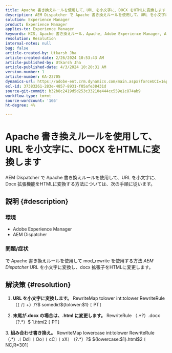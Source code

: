 ```yaml
---
title: Apache 書き換えルールを使用して、URL を小文字に、DOCX をHTMLに変換します
description: AEM Dispatcher で Apache 書き換えルールを使用して、URL を小文字に、DOCX 拡張機能をHTMLに変換する方法について説明します。
solution: Experience Manager
product: Experience Manager
applies-to: Experience Manager
keywords: KCS, Apache 書き換えルール，Apache, Adobe Experience Manager, AEM Dispatcher, URL を小文字に変換
resolution: Resolution
internal-notes: null
bug: false
article-created-by: Utkarsh Jha
article-created-date: 2/26/2024 10:53:43 AM
article-published-by: Utkarsh Jha
article-published-date: 4/3/2024 10:20:31 AM
version-number: 1
article-number: KA-23705
dynamics-url: https://adobe-ent.crm.dynamics.com/main.aspx?forceUCI=1&pagetype=entityrecord&etn=knowledgearticle&id=e80b744c-95d4-ee11-9079-6045bd0065b6
exl-id: 37383261-283e-4857-8931-f05afe38431d
source-git-commit: b32b8c2419d5d253c33210e444cc559e1c874ab9
workflow-type: tm+mt
source-wordcount: '166'
ht-degree: 4%

---
```


# Apache 書き換えルールを使用して、URL を小文字に、DOCX をHTMLに変換します


AEM Dispatcher で Apache 書き換えルールを使用して、URL を小文字に、Docx 拡張機能をHTMLに変換する方法については、次の手順に従います。

## 説明 {#description}


### 環境

- Adobe Experience Manager
- AEM Dispatcher




### 問題/症状

で Apache 書き換えルールを使用して mod_rewrite を使用する方法 *AEM Dispatcher* URL を小文字に変換し、docx 拡張子をHTMLに変更します。


## 解決策 {#resolution}



1. <b>URL を小文字に変換します。</b>
RewriteMap tolower int:tolower RewriteRule （`[` /`]` +）/?$ somedir/${tolower:$1} `[` PT`]`





2. <b>末尾が.docx の場合は、.html に変更します。</b>
RewriteRule （.\*?）\.docx （\?.\*）$ $1.html$2 `[` PT`]`





3. <b>組み合わせ書き換え。</b>
RewriteMap lowercase int:tolower RewriteRule （.\*）\.`[` Dd`]` `[` Oo`]` `[` cC`]` `[` xX`]` （\?.\*）?$ ${lowercase:$1}.html$2 `[` NC,R=301`]`
